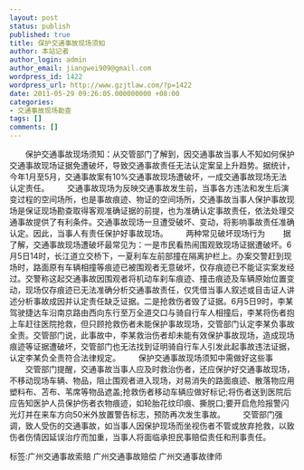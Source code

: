 ```yaml
---
layout: post
status: publish
published: true
title: 保护交通事故现场须知
author: 本站记者
author_login: admin
author_email: jiangwei909@gmail.com
wordpress_id: 1422
wordpress_url: http://www.gzjtlaw.com/?p=1422
date: 2011-05-29 09:26:05.000000000 +08:00
categories:
- 交通事故现场勘查
tags: []
comments: []
---
```

　　保护交通事故现场须知：从交管部门了解到，因交通事故当事人不知如何保护交通事故现场证据免遭破坏，导致交通事故责任无法认定案呈上升趋势。据统计，今年1月至5月，交通事故案有10%交通事故现场遭破坏，一成交通事故现场无法认定责任。　　交通事故现场为反映交通事故发生前，当事各方违法和发生后演变过程的空间场所，也是事故痕迹、物证的空间场所，交通事故当事人保护事故现场是保证现场勘查取得客观准确证据的前提，也为准确认定事故责任，依法处理交通事故提供了有利条件。交通事故现场一旦遭受破坏、变动，将影响事故责任准确认定。因此，当事人有责任保护好事故现场。　　两种常见破坏现场行为　　据了解，交通事故现场遭破坏最常见为：一是市民看热闹围观致现场证据遭破坏。6月5日14时，长江道立交桥下，一夏利车左前部撞在隔离护栏上。办案交警赶到现场时，路面原有车辆相撞等痕迹已被围观者无意破坏，仅存痕迹已不能证实案发经过。交警称这起交通事故因围观者将机动车刹车痕迹、撞击痕迹及车辆原始位置变动，现场仅存痕迹已无法准确分析交通事故责任，仅凭借当事人叙述或目击证人讲述分析事故成因并认定责任缺乏证据。二是抢救伤者毁了证据。6月5日9时，李某驾驶捷达车沿南京路由西向东行至万全道交口与骑自行车人相撞后，李某将伤者抱上车赶往医院抢救，但只顾抢救伤者未能保护事故现场，交管部门认定李某负事故全责。交管部门说，此事故中，李某救治伤者却未能有效保护事故现场，造成现场痕迹等证据遭破坏，交管部门也无法找到证明骑自行车人引发此起事故违法证据，认定李某负全责符合法律规定。　　保护交通事故现场须知中需做好这些事　　交管部门提醒，交通事故当事人应及时救治伤者，还应保护好交通事故现场，不移动现场车辆、物品，阻止围观者进入现场，对易消失的路面痕迹、散落物应用塑料布、苫布、苇席等物品遮盖;抢救伤者移动车辆应做好标记;将伤者送到医院后应告知医护人员保护伤者衣物痕迹，如轮胎花纹印痕、撕脱口;要开启危险报警闪光灯并在来车方向50米外放置警告标志，预防再次发生事故。　　交管部门强调，致人受伤的交通事故，如当事人因保护现场而坐视伤者不管或放弃抢救，以致伤者伤情因延误治疗而加重，当事人将面临承担民事赔偿责任和刑事责任。标签:广州交通事故索赔 广州交通事故赔偿 广州交通事故律师
